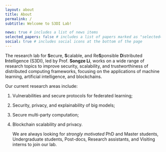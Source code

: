 ```yaml
---
layout: about
title: About
permalink: /
subtitle: Welcome to S3DI Lab!

news: true # includes a list of news items
selected_papers: false # includes a list of papers marked as "selected={true}"
social: true # includes social icons at the bottom of the page
---
```

The research lab for **S**ecure, **S**calable, and Re**S**ponsible **D**istributed **I**ntelligence (S3DI), led by Prof. **Songze Li**, works on a wide range of research topics to improve security, scalability, and trustworthiness of distributed computing frameworks, focusing on the applications of machine learning, artificial intelligence, and blockchains.

Our current research areas include:

1) Vulnerabilities and secure protocols for federated learning;
2) Security, privacy, and explainability of big models;
3) Secure multi-party computation;
4) Blockchain scalability and privacy.

   We are always looking for *strongly motivated* PhD and Master students, Undergraduate students, Post-docs, Research assistants, and Visiting interns to join our lab.
